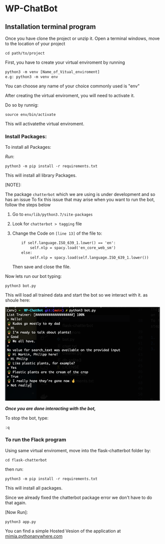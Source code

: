 # WP-ChatBot

## Installation terminal program

Once you have clone the project or unzip it.
Open a terminal windows, move to the location of your project

<pre><code>cd path/to/project</code></pre>

First, you have to create your virtual enviroment by running

<pre><code>python3 -m venv [Name_of_Vitual_enviroment]
e.g: python3 -m venv env</code></pre>

You can choose any name of your choice commonly used is "env"

After creating the virtual enviroment, you will need to activate it.

Do so by runnig:

<pre><code>source env/bin/activate</code></pre>

This will activatethe virtual enviroment.

### **Install Packages**:

To install all Packages:

$Run$:

    python3 -m pip install -r requirements.txt

This will install all library Packages.

[NOTE]:

The package `chatterbot` which we are using is under development and so has an issue
To fix this issue that may arise when you want to run the bot, follow the steps below

1.  Go to `env/lib/python3.7/site-packages`
2.  Look for `chatterbot > tagging` file
3.  Change the Code on `[line 13]` of the file to:

            if self.language.ISO_639_1.lower() == 'en':
                self.nlp = spacy.load('en_core_web_sm')
            else:
                self.nlp = spacy.load(self.language.ISO_639_1.lower())

    Then save and close the file.

Now lets run our bot typing:

    python3 bot.py

This will load all trained data and start the bot so we interact with it. as shoule here:

![ChatBot](images/example.png)

**_Once you are done interacting with the bot,_**

To stop the bot, type:

    :q

### To run the Flack program

Using same virtual enviroment, move into the flask-chatterbot folder by:

    cd flask-chatterbot

then run:

    python3 -m pip install -r requirements.txt

This will install all packages.

Since we already fixed the chatterbot package error we don't have to do that again.

[Now Run]:

    python3 app.py

You can find a simple Hosted Vesion of the application at [mimia.pythonanywhere.com](https://mimia.pythonanywhere.com/) 